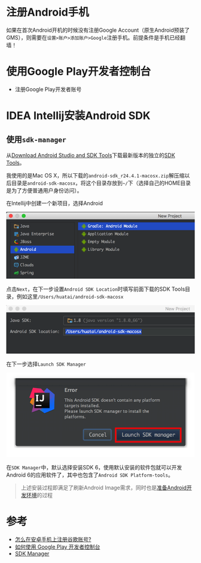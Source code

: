 # 注册Android手机

如果在首次Android开机的时候没有注册Google Account（原生Android预装了GMS），则需要在`设置>账户>添加账户>Google`注册手机。前提条件是手机已经翻墙！

# 使用Google Play开发者控制台

* 注册Google Play开发者账号

# IDEA Intellij安装Android SDK

## 使用`sdk-manager`

从[Download Android Studio and SDK Tools](https://developer.android.com/sdk/index.html#top)下载最新版本的独立的[SDK Tools](https://developer.android.com/sdk/index.html#Other)。

我使用的是Mac OS X，所以下载的`android-sdk_r24.4.1-macosx.zip`解压缩以后目录是`android-sdk-macosx`，将这个目录存放到`~/`下（选择自己的HOME目录是为了方便普通用户身份访问）。

在Intellij中创建一个新项目，选择Android

![Intellij中创建一个新Android项目](/img/develop/android/intellij_new_android_project.png)

点击`Next`，在下一步设置`Android SDK Location`时填写前面下载的SDK Tools目录，例如这里`/Users/huatai/android-sdk-macosx`

![Intellij中设置Android SDK位置](/img/develop/android/intellij_android_sdk_location.png)

在下一步选择`Launch SDK Manager`

![Intellij中launch SDK Manager](/img/develop/android/intellij_launch_sdk_manager.png)

在`SDK Manager`中，默认选择安装SDK 6，使用默认安装的软件包就可以开发Android 6的应用软件了，其中也包含了`Android SDK Platform-tools`。

> 上述安装过程即满足了刷新Android Image需求，同时也是[准备Android开发环境](prepare_android_develop_environment.md)的过程


# 参考

* [怎么在安卓手机上注册谷歌账号? ](https://www.zhihu.com/question/26397758)
* [如何使用 Google Play 开发者控制台](https://support.google.com/googleplay/android-developer/answer/6112435?hl=zh-Hans)
* [SDK Manager](http://developer.android.com/tools/help/sdk-manager.html)